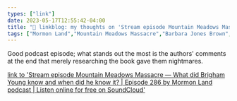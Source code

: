 ```yaml
---
types: ["link"]
date: 2023-05-17T12:55:42-04:00
title: "🔗 linkblog: my thoughts on 'Stream episode Mountain Meadows Massacre — What did Brigham Young know and when did he know it? | Episode 286 by Mormon Land podcast | Listen online for free on SoundCloud'"
tags: ["Mormon Land","Mountain Meadows Massacre","Barbara Jones Brown","Rick Turley"]
---
```

Good podcast episode; what stands out the most is the authors' comments at the end that merely researching the book gave them nightmares.  
 

[link to 'Stream episode Mountain Meadows Massacre — What did Brigham Young know and when did he know it? | Episode 286 by Mormon Land podcast | Listen online for free on SoundCloud'](https://m.soundcloud.com/mormonland/mountain-meadows-massacre-what-did-brigham-young-know-and-when-did-he-know-it-episode-286)
